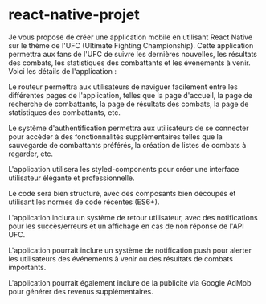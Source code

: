 # react-native-projet

Je vous propose de créer une application mobile en utilisant React Native sur le thème de l'UFC (Ultimate Fighting Championship). Cette application permettra aux fans de l'UFC de suivre les dernières nouvelles, les résultats des combats, les statistiques des combattants et les événements à venir. Voici les détails de l'application :

Le routeur permettra aux utilisateurs de naviguer facilement entre les différentes pages de l'application, telles que la page d'accueil, la page de recherche de combattants, la page de résultats des combats, la page de statistiques des combattants, etc.

Le système d'authentification permettra aux utilisateurs de se connecter pour accéder à des fonctionnalités supplémentaires telles que la sauvegarde de combattants préférés, la création de listes de combats à regarder, etc.

L'application utilisera les styled-components pour créer une interface utilisateur élégante et professionnelle.

Le code sera bien structuré, avec des composants bien découpés et utilisant les normes de code récentes (ES6+).

L'application inclura un système de retour utilisateur, avec des notifications pour les succès/erreurs et un affichage en cas de non réponse de l'API UFC.

L'application pourrait inclure un système de notification push pour alerter les utilisateurs des événements à venir ou des résultats de combats importants.

L'application pourrait également inclure de la publicité via Google AdMob pour générer des revenus supplémentaires.
